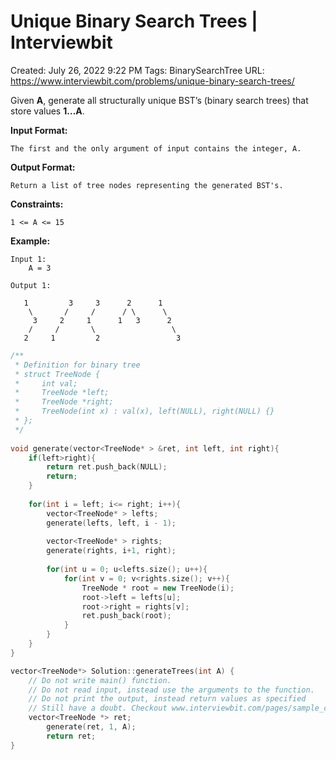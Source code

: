 # Unique Binary Search Trees | Interviewbit

Created: July 26, 2022 9:22 PM
Tags: BinarySearchTree
URL: https://www.interviewbit.com/problems/unique-binary-search-trees/

Given **A**, generate all structurally unique BST’s (binary search trees) that store values **1…A**.

**Input Format:**

```
The first and the only argument of input contains the integer, A.

```

**Output Format:**

```
Return a list of tree nodes representing the generated BST's.

```

**Constraints:**

```
1 <= A <= 15

```

**Example:**

```
Input 1:
    A = 3

Output 1:

   1         3     3      2      1
    \       /     /      / \      \
     3     2     1      1   3      2
    /     /       \                 \
   2     1         2                 3

```

```cpp
/**
 * Definition for binary tree
 * struct TreeNode {
 *     int val;
 *     TreeNode *left;
 *     TreeNode *right;
 *     TreeNode(int x) : val(x), left(NULL), right(NULL) {}
 * };
 */
 
void generate(vector<TreeNode* > &ret, int left, int right){
    if(left>right){
        return ret.push_back(NULL);
        return;
    }
    
    for(int i = left; i<= right; i++){
        vector<TreeNode* > lefts;
        generate(lefts, left, i - 1);
        
        vector<TreeNode* > rights;
        generate(rights, i+1, right);
        
        for(int u = 0; u<lefts.size(); u++){
            for(int v = 0; v<rights.size(); v++){
                TreeNode * root = new TreeNode(i);
                root->left = lefts[u];
                root->right = rights[v];
                ret.push_back(root);
            }
        }
    }
}

vector<TreeNode*> Solution::generateTrees(int A) {
    // Do not write main() function.
    // Do not read input, instead use the arguments to the function.
    // Do not print the output, instead return values as specified
    // Still have a doubt. Checkout www.interviewbit.com/pages/sample_codes/ for more details
    vector<TreeNode *> ret;
        generate(ret, 1, A);
        return ret;  
}
```